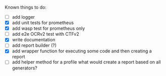 Known things to do:
- [ ] add logger
- [x] add unit tests for prometheus
- [x] add wasp test for prometheus only
- [ ] add e2e OCRv2 test with CTFv2
- [x] write documentation
- [ ] add report builder (?)
- [x] add wrapper function for executing some code and then creating a report
- [ ] add helper method for a profile what would create a report based on all generators?